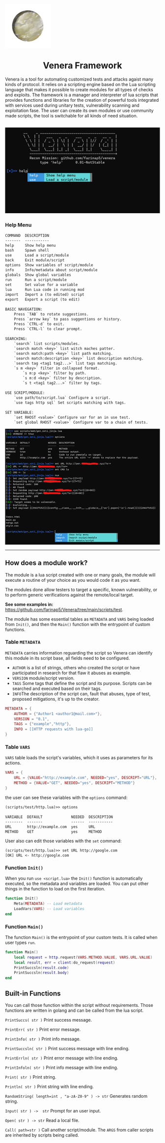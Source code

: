 <img align="center" src="img/venera4.png" width="150px">
<h1 align="center">Venera Framework</h1>

Venera is a tool for automating customized tests and attacks agaist many kinds of protocol. It relies on a scripting engine based on the Lua scripting language that makes it possible to create modules for all types of checks and exploits. The framework is a manager and interpreter of lua scripts that provides functions and libraries for the creation of powerful tools integrated with services used during unitary tests, vulnerability scanning and exploitation fase. The user can create its own modules or use community made scripts, the tool is switchable for all kinds of need situation.

![](img/banner.png)
---

### Help Menu
```
COMMAND  DESCRIPTION
-------  -----------
help     Show help menu
bash     Spawn shell           
use      Load a script/module
back     Exit module/script
options  Show variables of script/module
info     Info/metadata about script/module
globals  Show global variables
run      Run a script/module
set      Set value for a variable
lua      Run Lua code in running mod
import   Import a (to edited) script
export   Export a script (to edit)

BASIC NAVEGATION:
    Press `TAB` to rotate suggestions.
    Press `arrow key` to pass suggentions or history.
    Press `CTRL-d` to exit.
    Press `CTRL-l` to clear prompt.

SEARCHING:
    `search` list scripts/modules.
    `search match <key>` list witch maches patter.
    `search match:path <key>` list path matching.
    `search match:description <key>` list description matching.
    `search tag <tag1 tag2...>` list tags matching.
    `s m <key>` filter in collapsed format.
        `s m:p <key>` filter by path.
        `s m:d <key>` filter by description.
        `s t <tag1 tag2...>` filter by tags.

USE SCRIPT/MODULE:
    `use path/to/script.lua` Configure a script.
    `use tags http sql` Set scripts matching with tags.

SET VARIABLE:
    `set RHOST <value>` Configure var for an in use test.
    `set global RHOST <value>` Configure var to a chain of tests.
```

![](img/sstiexp.png)

---

## How does a module work? 

The module is a lua script created with one or many goals, the module will execute a routine of your choice as you would code it as you want.

The modules done allow testers to target a specific, known vulnerability, or to perform generic verifications against the remote/local target.

**See some examples in:** https://github.com/farinap5/Venera/tree/main/scripts/test.

The module has some essential tables as `METADATA` and `VARS` being loaded from `Init()`, and then the `Main()` function with the entrypoint of custom functions.

### Table `METADATA`

`METADATA` carries information reguarding the script so Venera can identify this module in its script base, all fields need to be configured.
- `AUTHOR` is a list of strings, others who created the script or have participated in research for that flaw it abuses as example.
- `VERSION` module/script version.
- `TAGS` Some tags that define the script and its purpose. Scripts can be searched and executed based on their tags.
- `INFO`The description of the script can, fault that abuses, type of test, proposed mitigations, it's up to the creator.

```lua
METADATA = {
    AUTHOR = {"Author1 <author1@mail.com>"},
    VERSION = "0.1",
    TAGS = {"example","http"},
    INFO = [[HTTP requests with lua-go]]
}
```
### Table `VARS`

`VARS` table loads the script's variables, which it uses as parameters for its actions.

```lua
VARS = {
    URL = {VALUE="http://example.com", NEEDED="yes", DESCRIPT="URL"},
    METHOD = {VALUE="GET", NEEDED="yes", DESCRIPT="METHOD"}
}
```

the user can see these variables with the `options` command:

```
(scripts/test/http.lua)>> options

VARIABLE  DEFAULT             NEEDED  DESCRIPTION
--------  -------             ------  -----------
URL       http://example.com  yes     URL
METHOD    GET                 yes     METHOD
```

User also can edit those variables with the `set` command:

```
(scripts/test/http.lua)>> set URL http://google.com
[OK] URL <- http://google.com
```

### Function `Init()`

When you run `use <script.lua>` the `Init()` function is automatically executed, so the metadata and variables are loaded. You can put other things in the function to load on the first iteration.

```lua
function Init()
    Meta(METADATA) -- Load metadata 
    LoadVars(VARS) -- Load variables
end
```

### Function `Main()`
The function `Main()` is the entrypoint of your custom tests. It is called when user types `run`.
```lua
function Main()
    local request = http.request(VARS.METHOD.VALUE, VARS.URL.VALUE)
    local result, err = client:do_request(request)
    PrintSuccsln(result.code)
    PrintSuccsln(result.body)
end
```

## Built-in Functions

You can call those function within the script without requirements. Those functions are written in golang and can be called from the lua script.

`PrintSuccs( str )` Print success message.

`PrintErr( str )` Print error message.

`PrintInfo( str )` Print info message.

`PrintSuccsln( str )`  Print success message with line ending.

`PrintErrln( str )` Print error message with line ending.

`PrintInfoln( str )` Print info message with line ending.

`Print( str )` Print string.

`Println( str )` Print string with line ending.

`RandomString( length=int , "a-zA-Z0-9" ) -> str` Generates random string.

`Input( str ) ->  str` Prompt for an user input.

`Open( str ) -> str` Read a local file.

`Call( path=str )` Call another script/module. The `ARGS` from caller scripts are inherited by scripts being called. 
